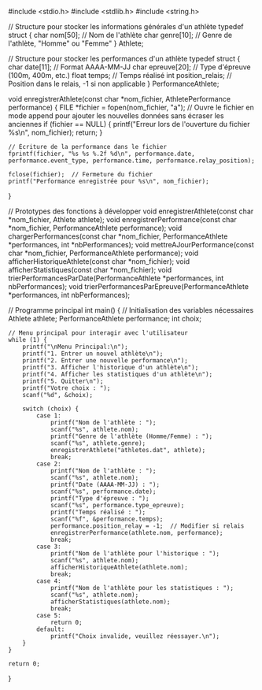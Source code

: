 #include <stdio.h>
#include <stdlib.h>
#include <string.h>

// Structure pour stocker les informations générales d'un athlète
typedef struct {
    char nom[50];  // Nom de l'athlète
    char genre[10];  // Genre de l'athlète, "Homme" ou "Femme"
} Athlete;

// Structure pour stocker les performances d'un athlète
typedef struct {
    char date[11];  // Format AAAA-MM-JJ
    char epreuve[20];  // Type d'épreuve (100m, 400m, etc.)
    float temps;  // Temps réalisé
    int position_relais;  // Position dans le relais, -1 si non applicable
} PerformanceAthlete;

void enregistrerAthlete(const char *nom_fichier, AthletePerformance performance) {
    FILE *fichier = fopen(nom_fichier, "a"); // Ouvre le fichier en mode append pour ajouter les nouvelles données sans écraser les anciennes
    if (fichier == NULL) {
        printf("Erreur lors de l'ouverture du fichier %s\n", nom_fichier);
        return;
    }

    // Écriture de la performance dans le fichier
    fprintf(fichier, "%s %s %.2f %d\n", performance.date, performance.event_type, performance.time, performance.relay_position);
    
    fclose(fichier);  // Fermeture du fichier
    printf("Performance enregistrée pour %s\n", nom_fichier);
}

// Prototypes des fonctions à développer
void enregistrerAthlete(const char *nom_fichier, Athlete athlete);
void enregistrerPerformance(const char *nom_fichier, PerformanceAthlete performance);
void chargerPerformances(const char *nom_fichier, PerformanceAthlete *performances, int *nbPerformances);
void mettreAJourPerformance(const char *nom_fichier, PerformanceAthlete performance);
void afficherHistoriqueAthlete(const char *nom_fichier);
void afficherStatistiques(const char *nom_fichier);
void trierPerformancesParDate(PerformanceAthlete *performances, int nbPerformances);
void trierPerformancesParEpreuve(PerformanceAthlete *performances, int nbPerformances);

// Programme principal
int main() {
    // Initialisation des variables nécessaires
    Athlete athlete;
    PerformanceAthlete performance;
    int choix;
    
    // Menu principal pour interagir avec l'utilisateur
    while (1) {
        printf("\nMenu Principal:\n");
        printf("1. Entrer un nouvel athlète\n");
        printf("2. Entrer une nouvelle performance\n");
        printf("3. Afficher l'historique d'un athlète\n");
        printf("4. Afficher les statistiques d'un athlète\n");
        printf("5. Quitter\n");
        printf("Votre choix : ");
        scanf("%d", &choix);
        
        switch (choix) {
            case 1:
                printf("Nom de l'athlète : ");
                scanf("%s", athlete.nom);
                printf("Genre de l'athlète (Homme/Femme) : ");
                scanf("%s", athlete.genre);
                enregistrerAthlete("athletes.dat", athlete);
                break;
            case 2:
                printf("Nom de l'athlète : ");
                scanf("%s", athlete.nom);
                printf("Date (AAAA-MM-JJ) : ");
                scanf("%s", performance.date);
                printf("Type d'épreuve : ");
                scanf("%s", performance.type_epreuve);
                printf("Temps réalisé : ");
                scanf("%f", &performance.temps);
                performance.position_relay = -1;  // Modifier si relais
                enregistrerPerformance(athlete.nom, performance);
                break;
            case 3:
                printf("Nom de l'athlète pour l'historique : ");
                scanf("%s", athlete.nom);
                afficherHistoriqueAthlete(athlete.nom);
                break;
            case 4:
                printf("Nom de l'athlète pour les statistiques : ");
                scanf("%s", athlete.nom);
                afficherStatistiques(athlete.nom);
                break;
            case 5:
                return 0;
            default:
                printf("Choix invalide, veuillez réessayer.\n");
        }
    }
    
    return 0;
}
